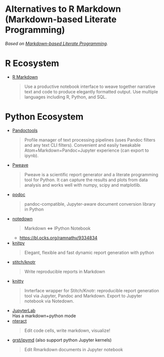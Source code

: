 # Alternatives to R Markdown (Markdown-based Literate Programming)

*Based on [Markdown-based Literate Programming](https://gist.github.com/mrtns/da998d5fde666d6da26807e1f246246e).*


# R Ecosystem
* [R Markdown](http://rmarkdown.rstudio.com/)
    > Use a productive notebook interface to weave together narrative text and code to produce elegantly formatted output. Use multiple languages including R, Python, and SQL.


# Python Ecosystem

* [Pandoctools](https://github.com/kiwi0fruit/pandoctools)
    > Profile manager of text processing pipelines (uses Pandoc filters and any text CLI filters). Convenient and easily tweakable Atom+Markdown+Pandoc+Jupyter experience (can export to ipynb).
* [Pweave](https://github.com/mpastell/Pweave)  
    > Pweave is a scientific report generator and a literate programming tool for Python. It can capture the results and plots from data analysis and works well with numpy, scipy and matplotlib.
* [podoc](https://github.com/podoc/podoc)  
    > pandoc-compatible, Jupyter-aware document conversion library in Python
* [notedown](https://github.com/aaren/notedown)
    > Markdown <=> IPython Notebook
    * https://bl.ocks.org/ramnathv/9334834
* [knitpy](https://github.com/janschulz/knitpy)
    > Elegant, flexible and fast dynamic report generation with python 
* [stitch/knotr](https://github.com/pystitch/stitch)
    > Write reproducible reports in Markdown
* [knitty](https://github.com/kiwi0fruit/knitty)
    > Inrterface wrapper for Stitch/Knotr: reproducible report generation tool via Jupyter, Pandoc and Markdown. Export to Jupyter notebook via Notedown.
* [JupyterLab](https://github.com/jupyterlab/jupyterlab)  
    Has a markdown+python mode
* [nteract](https://github.com/nteract/nteract)
    > Edit code cells, write markdown, visualize!
* [grst/ipymd](https://github.com/grst/ipymd)
    (also support python Jupyter kernels)
    > Edit Rmarkdown documents in Jupyter notebook

